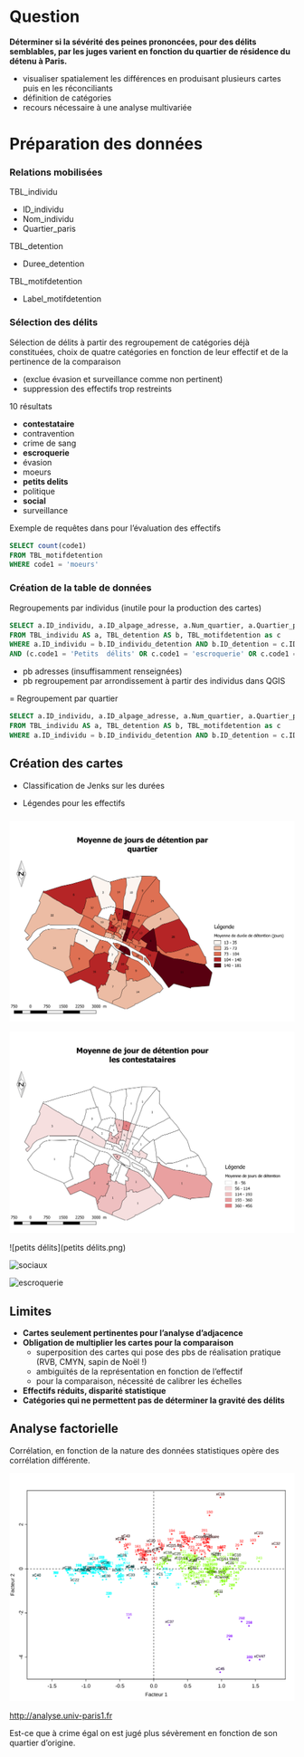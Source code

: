 # Question

**Déterminer si la sévérité des peines prononcées, pour des délits semblables, par les juges varient en fonction du quartier de résidence du détenu à Paris.** 

- visualiser spatialement les différences en produisant plusieurs cartes puis en les réconciliants
- définition de catégories
- recours nécessaire à une analyse multivariée

# Préparation des données

### Relations mobilisées

TBL_individu
- ID_individu
- Nom_individu
- Quartier_paris

TBL_detention
- Duree_detention

TBL_motifdetention
- Label_motifdetention

### Sélection des délits

Sélection de délits à partir des regroupement de catégories déjà constituées, choix de quatre catégories en fonction de leur effectif et de la pertinence de la comparaison 

- (exclue évasion et surveillance comme non pertinent)
- suppression des effectifs trop restreints

10 résultats
- **contestataire**
- contravention
- crime de sang
- **escroquerie**
- évasion
- moeurs
- **petits delits**
- politique
- **social**
- surveillance

Exemple de requêtes dans pour l’évaluation des effectifs

```sql
SELECT count(code1)
FROM TBL_motifdetention
WHERE code1 = 'moeurs'
```

### Création de la table de données

Regroupements par individus (inutile pour la production des cartes)

```sql
SELECT a.ID_individu, a.ID_alpage_adresse, a.Num_quartier, a.Quartier_paris, b.Duree_detention, c.code1
FROM TBL_individu AS a, TBL_detention AS b, TBL_motifdetention as c
WHERE a.ID_individu = b.ID_individu_detention AND b.ID_detention = c.ID_detention
AND (c.code1 = 'Petits  délits' OR c.code1 = 'escroquerie' OR c.code1 = 'social' OR  c.code1 = 'contestataire')
```

- pb adresses (insuffisamment renseignées)
- pb regroupement par arrondissement à partir des individus dans QGIS

= Regroupement par quartier

```sql
SELECT a.ID_individu, a.ID_alpage_adresse, a.Num_quartier, a.Quartier_paris, b.Duree_detention, c.code1 
FROM TBL_individu AS a, TBL_detention AS b, TBL_motifdetention as c 
WHERE a.ID_individu = b.ID_individu_detention AND b.ID_detention = c.ID_detention AND (c.code1 = 'Petits délits' OR c.code1 = 'escroquerie' OR c.code1 = 'social' OR c.code1 = 'contestataire')
```



## Création des cartes

- Classification de Jenks sur les durées

- Légendes pour les effectifs

  ### 

![Moyenne](Moyenne.png)

![Contestataires](Contestataires.png)

![petits délits](petits délits.png)

![sociaux](sociaux.png)

![escroquerie](escroquerie.png)



## Limites

- **Cartes seulement pertinentes pour l’analyse d’adjacence**
- **Obligation de multiplier les cartes pour la comparaison**
  - superposition des cartes qui pose des pbs de réalisation pratique (RVB, CMYN, sapin de Noël !)
  - ambiguïtés de la représentation en fonction de l’effectif
  - pour la comparaison, nécessité de calibrer les échelles
- **Effectifs réduits, disparité statistique**
- **Catégories qui ne permettent pas de déterminer la gravité des délits** 

## Analyse factorielle

Corrélation, en fonction de la nature des données statistiques opère des corrélation différente.

![CHAgnesManhattanWardPlanfactorielle](CHAgnesManhattanWardPlanfactorielle.svg)



http://analyse.univ-paris1.fr

Est-ce que à crime égal on est jugé plus sévèrement en fonction de son quartier d’origine.





